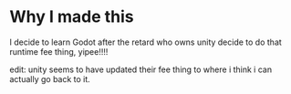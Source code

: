 # Why I made this
I decide to learn Godot after the retard who owns unity decide to do that runtime fee thing, yipee!!!!

edit: unity seems to have updated their fee thing to where i think i can actually go back to it.